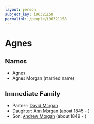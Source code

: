 ```yaml
---
layout: person
subject_key: i96321158
permalink: /people/i96321158
---
```


# Agnes

## Names

* Agnes
* Agnes Morgan (married name)

## Immediate Family

* Partner: [David Morgan](./@38398015@-david-morgan-b-d.md)
* Daughter: [Ann Morgan](./@60684755@-ann-morgan-b1845-d.md) (about 1845 - )
* Son: [Andrew Morgan](./@23628312@-andrew-morgan-b1849-d.md) (about 1849 - )

